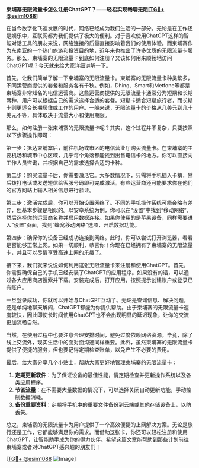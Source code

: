 **柬埔寨无限流量卡怎么注册ChatGPT？——轻松实现畅聊无阻[[TG💪+ @esim1088](https://t.me/s/esim1088)]**

在当今数字化飞速发展的时代，网络已经成为我们生活的一部分。无论是在工作还是娱乐中，互联网都为我们提供了极大的便利。对于喜欢使用ChatGPT这样的智能对话工具的朋友来说，网络连接的质量直接影响着我们的使用体验。而柬埔寨作为东南亚的一个热门旅游和投资目的地，近年来也推出了许多优质的无限流量卡服务。那么，柬埔寨的无限流量卡到底如何注册？又该如何用来顺畅地访问ChatGPT呢？今天就来给大家详细讲解一下。

首先，让我们简单了解一下柬埔寨的无限流量卡。柬埔寨的无限流量卡种类繁多，不同运营商提供的套餐和服务各有千秋。例如，Dhing、Smart和Metfone等都是柬埔寨非常知名的电信运营商。这些运营商提供的无限流量卡通常分为短期和长期两种，用户可以根据自己的需求选择合适的套餐。短期卡适合短期旅行者，而长期卡则更适合长期居住或工作的用户。一般来说，无限流量卡的价格从几美元到几十美元不等，具体取决于流量大小和使用期限。

那么，如何注册一张柬埔寨的无限流量卡呢？其实，这个过程并不复杂，只要按照以下步骤操作即可：

第一步：抵达柬埔寨后，前往机场或市区的电信营业厅购买流量卡。在柬埔寨的主要机场和城市中心区域，几乎每个角落都能找到出售电信卡的地方。你可以直接向工作人员咨询，并根据自己的需求选择合适的卡种。

第二步：购买流量卡后，你需要激活它。大多数情况下，只需将手机插入卡槽，然后拨打电话或发送短信给客服号码即可完成激活。有些运营商还可能要求你在他们的官方网站上输入相关信息进行验证。

第三步：激活完成后，你可以开始设置网络了。不同的手机操作系统可能会略有差异，但基本步骤是相似的。以安卓系统为例，你可以在“设置”中找到“移动网络”，然后选择你的运营商名称并启用数据连接。如果你使用的是苹果设备，同样需要进入“设置”页面，找到“蜂窝移动网络”选项，开启数据功能。

第四步：确保你的设备已经成功连接到网络。此时，你可以尝试打开浏览器，看看是否能够正常上网。如果一切顺利，恭喜你！你现在已经拥有了柬埔寨的无限流量卡，并且可以尽情享受高速上网的乐趣了。

接下来，我们就来说说如何利用这张无限流量卡来注册和使用ChatGPT。首先，你需要确保自己的手机已经安装了ChatGPT的应用程序。如果没有的话，可以通过各大应用商店搜索并下载。安装完成后，打开应用，按照提示创建账户或登录已有账户。

一旦登录成功，你就可以开始与ChatGPT互动了。无论是查询信息、解决问题，还是单纯地聊天解闷，ChatGPT都能为你提供帮助。由于柬埔寨的无限流量卡速度较快，因此即使长时间使用ChatGPT也不会出现明显的延迟现象，让你的交流更加流畅自然。

当然，在使用过程中也要注意合理安排时间，避免过度依赖网络资源。毕竟，除了线上交流外，现实生活中的面对面沟通同样重要。此外，虽然柬埔寨的无限流量卡提供了便捷的服务，但也要记得定期检查账单，以免产生不必要的费用。

最后，给大家分享几个小贴士，帮助大家更好地管理柬埔寨的无限流量卡：

1. **定期更新软件**：为了保证设备的最佳性能，请定期检查并更新操作系统以及各类应用程序。
2. **节省流量**：在不需要大量数据的情况下，可以选择关闭自动更新功能，手动控制数据消耗。
3. **备份重要资料**：定期将手机中的重要文件备份到云端或其他存储设备上，以防丢失。

总之，柬埔寨的无限流量卡为用户提供了一个高效便捷的上网解决方案。无论是旅行还是工作，它都能够满足你的需求。而借助这张卡，你还可以轻松注册和使用ChatGPT，让智能助手成为你的得力伙伴。希望这篇文章能帮助到那些计划前往柬埔寨或者对ChatGPT感兴趣的朋友们！

[[TG💪+ @esim1088](https://t.me/s/esim1088) ![Image](https://i.postimg.cc/4NQfJmqS/Snipaste-2025-05-13-00-14-12.png)]